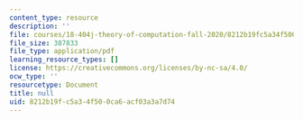 ```yaml
---
content_type: resource
description: ''
file: courses/18-404j-theory-of-computation-fall-2020/8212b19fc5a34f500ca6acf03a3a7d74_MIT18_404f20_lec16.pdf
file_size: 387833
file_type: application/pdf
learning_resource_types: []
license: https://creativecommons.org/licenses/by-nc-sa/4.0/
ocw_type: ''
resourcetype: Document
title: null
uid: 8212b19f-c5a3-4f50-0ca6-acf03a3a7d74
---
```

